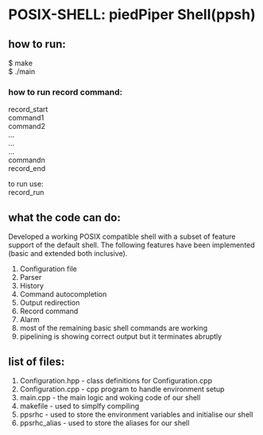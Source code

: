 # POSIX-SHELL: piedPiper Shell(ppsh)
## how to run:
$ make\
$ ./main

### how to run record command:

record_start\
command1\
command2\
...\
...\
...\
commandn\
record_end

to run use:\
record_run

## what the code can do:
Developed a working POSIX compatible shell with a subset of feature support of the default shell. The following features have been implemented (basic and extended both inclusive). 
1. Configuration file 
2. Parser 
3. History  
4. Command autocompletion 
5. Output redirection 
6. Record command
7. Alarm
8. most of the remaining basic shell commands are working
9. pipelining is showing correct output but it terminates abruptly
## list of files:
1. Configuration.hpp - class definitions for Configuration.cpp
2. Configuration.cpp - cpp program to handle environment setup
3. main.cpp - the main logic and woking code of our shell
4. makefile - used to simplfy compiling
5. ppsrhc - used to store the environment variables and initialise our shell
6. ppsrhc_alias - used to store the aliases for our shell
